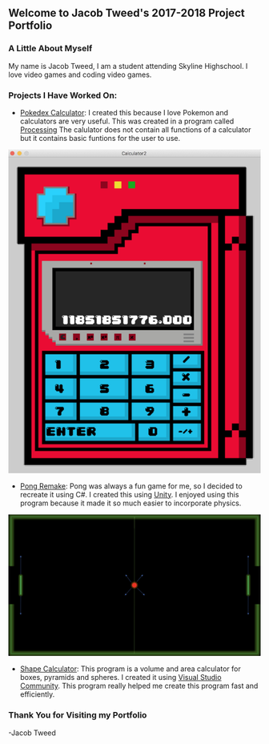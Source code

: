 ## Welcome to Jacob Tweed's 2017-2018 Project Portfolio

### A Little About Myself
My name is Jacob Tweed, I am a student attending Skyline Highschool. I love video games and coding video games. 

### Projects I Have Worked On:


- [Pokedex Calculator](https://github.com/JacobTWeeDzYTweed/Calculator): I created this because I love Pokemon and calculators are very useful. This was created in a program called [Processing](https://processing.org/) The calulator does not contain all functions of a calculator but it contains basic funtions for the user to use.

![text](https://github.com/JacobTWeeDzYTweed/Calculator/blob/master/PokedexCalculator.png)

- [Pong Remake](https://github.com/JacobTWeeDzYTweed/PongBall): Pong was always a fun game for me, so I decided to recreate it using C#. I created this using [Unity](https://unity3d.com/). I enjoyed using this program because it made it so much easier to incorporate physics.

![text](https://github.com/JacobTWeeDzYTweed/PongBall/blob/master/Code/PongExample.png)

- [Shape Calculator](https://github.com/JacobTWeeDzYTweed/JTTShape): This program is a volume and area calculator for boxes, pyramids and spheres. I created it using [Visual Studio Community](https://www.visualstudio.com/vs/community/). This program really helped me create this program fast and efficiently.


### Thank You for Visiting my Portfolio
-Jacob Tweed
